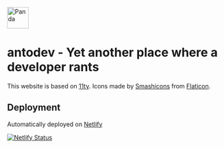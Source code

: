 <img src="https://user-images.githubusercontent.com/22414962/113021753-2f49ac00-9184-11eb-890c-f511de0ce6b2.png" alt="Panda" width="50"/>

# antodev - Yet another place where a developer rants

This website is based on [11ty](https://www.11ty.dev/).
Icons made by [Smashicons](https://www.flaticon.com/authors/smashicons) from [Flaticon](https://www.flaticon.com/).

## Deployment

Automatically deployed on [Netlify](https://www.netlify.com/)

[![Netlify Status](https://api.netlify.com/api/v1/badges/21f60771-19af-4471-a753-ea2050e86393/deploy-status)](https://app.netlify.com/sites/competent-nobel-dca17b/deploys)
